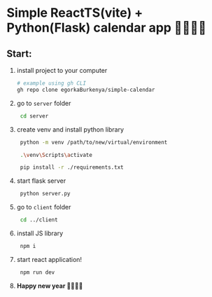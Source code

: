 # Simple ReactTS(vite) + Python(Flask) calendar app 🧑🏻‍🎄🎁

## Start:

1. install project to your computer
    ```bash
    # example using gh CLI
    gh repo clone egorkaBurkenya/simple-calendar
    ```
2. go to `server` folder 
   ```bash
    cd server
   ```
3. create venv and install python library
   ```bash
    python -m venv /path/to/new/virtual/environment

    .\venv\Scripts\activate

    pip install -r ./requirements.txt
   ```

4. start flask server
   ```bash
    python server.py
   ```
5. go to `client` folder
   ```bash
    cd ../client
   ```
6. install JS library
   ```bash
    npm i
   ```
7. start react application!
   ```bash
    npm run dev
   ```
8. **Happy new year 🧑🏻‍🎄🎁**